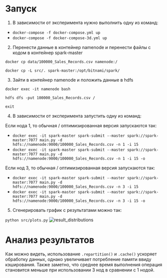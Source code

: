 # Запуск
1. В зависимости от эксперимента нужно выполнить одну из команд:
   
- ``docker-compose -f docker-compose.yml up``
- ``docker-compose -f docker-compose-3d.yml up``
  
2. Перенести данные в контейнер namenode и перенести файлы с кодом в контейнер spark-master
   
``docker cp data/100000_Sales_Records.csv namenode:/``

``docker cp -L src/. spark-master:/opt/bitnami/spark/``


3. Зайти в контейнер namenode и положить данные в hdfs
   
``docker exec -it namenode bash``

``hdfs dfs -put 100000_Sales_Records.csv /``

``exit``

4. В зависимости от эксперимента запустить одну из команд:
   
Если нода 1, то обычная / оптимизированная версия запускаются так:

- ``docker exec -it spark-master spark-submit --master spark://spark-master:7077 main.py -d hdfs://namenode:9000/100000_Sales_Records.csv -n 1 -i 15``
- ``docker exec -it spark-master spark-submit --master spark://spark-master:7077 main.py -d hdfs://namenode:9000/100000_Sales_Records.csv -n 1 -i 15 -o``
  
Если нод 3, то обычная / оптимизированная версия запускаются так:

- ``docker exec -it spark-master spark-submit --master spark://spark-master:7077 main.py -d hdfs://namenode:9000/100000_Sales_Records.csv -n 3 -i 15``
- ``docker exec -it spark-master spark-submit --master spark://spark-master:7077 main.py -d hdfs://namenode:9000/100000_Sales_Records.csv -n 3 -i 15 -o``
5. Сгенерировать график с результатами можно так:
  
``python src/plots.py``
![result_distributions](https://github.com/user-attachments/assets/85f67b17-576b-4804-8686-9dcfeb777486)

# Анализ результатов
Как можно видеть, использование ``.repartition()`` и ``.cache()`` ускоряет обработку данных, однако увеличивает потребление памяти ввиду кэширования. Также заметно, что среднее время выполнения операция становится меньше при использовании 3 нод в сравнении с 1 нодой.

